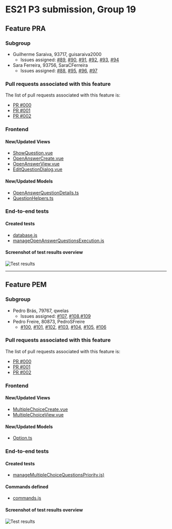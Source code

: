 # ES21 P3 submission, Group 19

## Feature PRA

### Subgroup

 - Guilherme Saraiva, 93717, guisaraiva2000
   + Issues assigned: [#89](https://github.com/tecnico-softeng/es21-g19/issues/89), [#90](https://github.com/tecnico-softeng/es21-g19/issues/90), [#91](https://github.com/tecnico-softeng/es21-g19/issues/91), [#92](https://github.com/tecnico-softeng/es21-g19/issues/92), [#93](https://github.com/tecnico-softeng/es21-g19/issues/93), [#94](https://github.com/tecnico-softeng/es21-g19/issues/94)
 - Sara Ferreira, 93756, SaraCFerreira
   + Issues assigned: [#88](https://github.com/tecnico-softeng/es21-g19/issues/88), [#95](https://github.com/tecnico-softeng/es21-g19/issues/95), [#96](https://github.com/tecnico-softeng/es21-g19/issues/96), [#97](https://github.com/tecnico-softeng/es21-g19/issues/97)

### Pull requests associated with this feature

The list of pull requests associated with this feature is:

 - [PR #000](https://github.com)
 - [PR #001](https://github.com)
 - [PR #002](https://github.com)


### Frontend

#### New/Updated Views

 - [ShowQuestion.vue](https://github.com/tecnico-softeng/es21-g19/blob/pra/frontend/src/views/teacher/questions/ShowQuestion.vue)
 - [OpenAnswerCreate.vue](https://github.com/tecnico-softeng/es21-g19/blob/pra/frontend/src/components/open-answer/OpenAnswerCreate.vue)
 - [OpenAnswerView.vue](https://github.com/tecnico-softeng/es21-g19/blob/pra/frontend/src/components/open-answer/OpenAnswerView.vue)
 - [EditQuestionDialog.vue](https://github.com/tecnico-softeng/es21-g19/blob/pra/frontend/src/views/teacher/questions/EditQuestionDialog.vue)


#### New/Updated Models

 - [OpenAnswerQuestionDetails.ts](https://github.com/tecnico-softeng/es21-g19/blob/pra/frontend/src/models/management/questions/OpenAnswerQuestionDetails.ts)
 - [QuestionHelpers.ts](https://github.com/tecnico-softeng/es21-g19/blob/pra/frontend/src/services/QuestionHelpers.ts)


### End-to-end tests

#### Created tests

 - [database.js](https://github.com/tecnico-softeng/es21-g19/blob/pra/frontend/tests/e2e/support/database.js)
 - [manageOpenAnswerQuestionsExecution.js](https://github.com/tecnico-softeng/es21-g19/blob/pra/frontend/tests/e2e/specs/teacher/manageOpenAnswerQuestionsExecution.js)


#### Screenshot of test results overview

![Test results](https://cdn.discordapp.com/attachments/817081421336150050/835531036800057374/unknown.png)


---

## Feature PEM

### Subgroup

- Pedro Brás, 79767, qwelas
   + Issues assigned: [#107](https://github.com/tecnico-softeng/es21-g19/issues/107), [#108](https://github.com/tecnico-softeng/es21-g19/issues/108),[#109](https://github.com/tecnico-softeng/es21-g19/issues/109)
- Pedro Freire, 80873, PedroSFreire
   + [#100](https://github.com/tecnico-softeng/es21-g19/issues/100), [#101](https://github.com/tecnico-softeng/es21-g19/issues/101), [#102](https://github.com/tecnico-softeng/es21-g19/issues/102), [#103](https://github.com/tecnico-softeng/es21-g19/issues/103), [#104](https://github.com/tecnico-softeng/es21-g19/issues/104), [#105](https://github.com/tecnico-softeng/es21-g19/issues/105), [#106](https://github.com/tecnico-softeng/es21-g19/issues/106)

### Pull requests associated with this feature

The list of pull requests associated with this feature is:

- [PR #000](https://github.com)
- [PR #001](https://github.com)
- [PR #002](https://github.com)


### Frontend

#### New/Updated Views

- [MultipleChoiceCreate.vue](https://github.com/tecnico-softeng/es21-g19/blob/pem/frontend/src/components/multiple-choice/MultipleChoiceCreate.vue)
- [MultipleChoiceView.vue](https://github.com/tecnico-softeng/es21-g19/blob/pem/frontend/src/components/multiple-choice/MultipleChoiceView.vue)


#### New/Updated Models

- [Option.ts](https://github.com/tecnico-softeng/es21-g19/blob/pem/frontend/src/models/management/Option.ts)


### End-to-end tests

#### Created tests

- [manageMultipleChoiceQuestionsPriority.js) ](https://github.com/tecnico-softeng/es21-g19/blob/pem/frontend/tests/e2e/specs/teacher/manageMultipleChoiceQuestionsPriority.js)

#### Commands defined

- [commands.js](https://github.com/socialsoftware/quizzes-tutor/blob/master/frontend/tests/e2e/support/commands.js)

#### Screenshot of test results overview

![Test results](https://discord.com/channels/817081420856950855/817081421336150050/835922023376617573.png)
